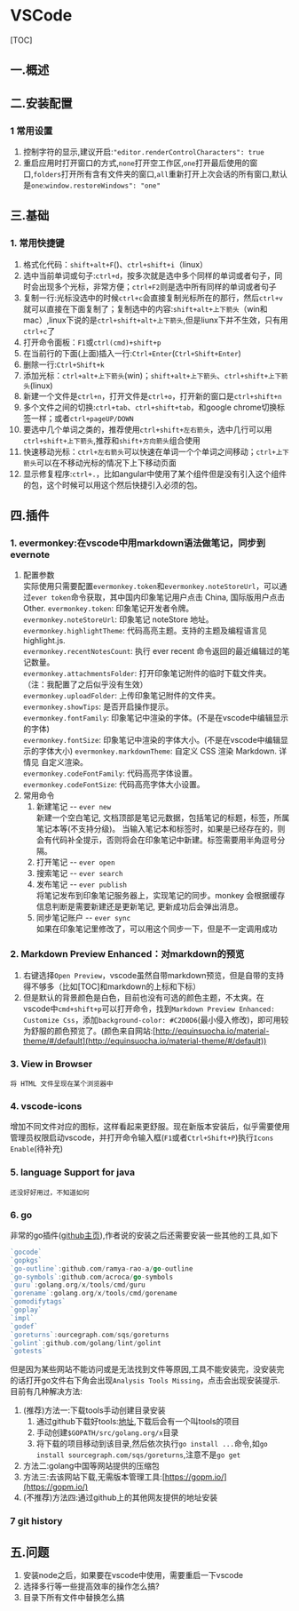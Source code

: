 # VSCode
[TOC]
## 一.概述
## 二.安装配置
### 1 常用设置
1. 控制字符的显示,建议开启:`"editor.renderControlCharacters": true`
2. 重启应用时打开窗口的方式,`none`打开空工作区,`one`打开最后使用的窗口,`folders`打开所有含有文件夹的窗口,`all`重新打开上次会话的所有窗口,默认是`one`:`window.restoreWindows": "one"`
## 三.基础
### 1. 常用快捷键
1. 格式化代码：`shift+alt+F`()、`ctrl+shift+i`（linux）
2. 选中当前单词或句子:`ctrl+d`，按多次就是选中多个同样的单词或者句子，同时会出现多个光标，非常方便；`ctrl+F2`则是选中所有同样的单词或者句子
3. 复制一行:光标没选中的时候`ctrl+c`会直接复制光标所在的那行，然后`ctrl+v`就可以直接在下面复制了；复制选中的内容:`shift+alt+上下箭头`（win和mac）,linux下说的是`ctrl+shift+alt+上下箭头`,但是liunx下并不生效，只有用`ctrl+c`了
2. 打开命令面板：`F1`或`ctrl(cmd)+shift+p`
3. 在当前行的下面(上面)插入一行:`Ctrl+Enter`(`Ctrl+Shift+Enter`)
3. 删除一行:`Ctrl+Shift+k`
4. 添加光标：`ctrl+alt+上下箭头`(win)；`shift+alt+上下箭头`、`ctrl+shift+上下箭头`(linux)
5. 新建一个文件是`ctrl+n`，打开文件是`ctrl+o`，打开新的窗口是`ctrl+shift+n`
6. 多个文件之间的切换:`ctrl+tab`、`ctrl+shift+tab`，和google chrome切换标签一样；或者`ctrl+pageUP/DOWN`
7. 要选中几个单词之类的，推荐使用`ctrl+shift+左右箭头`，选中几行可以用`ctrl+shift+上下箭头`,推荐和`shift+方向箭头`组合使用
8. 快速移动光标：`ctrl+左右箭头`可以快速在单词一个个单词之间移动；`ctrl+上下箭头`可以在不移动光标的情况下上下移动页面
9. 显示修复程序:`ctrl+.`，比如angular中使用了某个组件但是没有引入这个组件的包，这个时候可以用这个然后快捷引入必须的包。
## 四.插件
### 1. evermonkey:在vscode中用markdown语法做笔记，同步到evernote
1. 配置参数  
    实际使用只需要配置`evermonkey.token`和`evermonkey.noteStoreUrl`，可以通过`ever token`命令获取，其中国内印象笔记用户点击 China, 国际版用户点击 Other.
    `evermonkey.token`: 印象笔记开发者令牌。  
    `evermonkey.noteStoreUrl`: 印象笔记 noteStore 地址。  
    `evermonkey.highlightTheme`: 代码高亮主题。支持的主题及编程语言见 highlight.js.  
    `evermonkey.recentNotesCount`: 执行 ever recent 命令返回的最近编辑过的笔记数量。  
    `evermonkey.attachmentsFolder`: 打开印象笔记附件的临时下载文件夹。（注：我配置了之后似乎没有生效）  
    `evermonkey.uploadFolder`: 上传印象笔记附件的文件夹。  
    `evermonkey.showTips`: 是否开启操作提示。  
    `evermonkey.fontFamily`: 印象笔记中渲染的字体。(不是在vscode中编辑显示的字体)  
    `evermonkey.fontSize`: 印象笔记中渲染的字体大小。(不是在vscode中编辑显示的字体大小)
    `evermonkey.markdownTheme`: 自定义 CSS 渲染 Markdown. 详情见 自定义渲染。  
    `evermonkey.codeFontFamily`: 代码高亮字体设置。  
    `evermonkey.codeFontSize`: 代码高亮字体大小设置。  
2. 常用命令
    1. 新建笔记 -- `ever new`  
    新建一个空白笔记, 文档顶部是笔记元数据，包括笔记的标题，标签，所属笔记本等(不支持分级)。 当输入笔记本和标签时，如果是已经存在的，则会有代码补全提示，否则将会在印象笔记中新建。标签需要用半角逗号分隔。
    2. 打开笔记 -- `ever open`
    3. 搜索笔记 -- `ever search`
    4. 发布笔记 -- `ever publish`  
    将笔记发布到印象笔记服务器上，实现笔记的同步。monkey 会根据缓存信息判断是需要新建还是更新笔记, 更新成功后会弹出消息。
    5. 同步笔记账户 -- `ever sync`  
    如果在印象笔记里修改了，可以用这个同步一下，但是不一定调用成功
### 2. Markdown Preview Enhanced：对markdown的预览
1. 右键选择`Open Preview`，vscode虽然自带markdown预览，但是自带的支持得不够多（比如[TOC]和markdown的上标和下标）
2. 但是默认的背景颜色是白色，目前也没有可选的颜色主题，不太爽。在vscode中`cmd+shift+p`可以打开命令，找到`Markdown Preview Enhanced: Customize Css`，添加`background-color: #C2D0D6`(最小侵入修改)，即可用较为舒服的颜色预览了。(颜色来自网站:[http://equinsuocha.io/material-theme/#/default](http://equinsuocha.io/material-theme/#/default))
### 3. View in Browser
    将 HTML 文件呈现在某个浏览器中
### 4. vscode-icons
增加不同文件对应的图标，这样看起来更舒服。现在新版本安装后，似乎需要使用管理员权限启动vscode，并打开命令输入框(`F1`或者`Ctrl+Shift+P`)执行`Icons Enable`(待补充)
### 5. language Support for java
    还没好好用过，不知道如何
### 6. go
非常的go插件([github主页](https://github.com/microsoft/vscode-go)),作者说的安装之后还需要安装一些其他的工具,如下

```go
`gocode`
`gopkgs`
`go-outline`:github.com/ramya-rao-a/go-outline
`go-symbols`:github.com/acroca/go-symbols
`guru`:golang.org/x/tools/cmd/guru
`gorename`:golang.org/x/tools/cmd/gorename
`gomodifytags`
`goplay`
`impl`
`godef`
`goreturns`:ourcegraph.com/sqs/goreturns
`golint`:github.com/golang/lint/golint
`gotests`
```

但是因为某些网站不能访问或是无法找到文件等原因,工具不能安装完，没安装完的话打开go文件右下角会出现`Analysis Tools Missing`，点击会出现安装提示.
目前有几种解决方法:
1. (推荐)方法一:下载tools手动创建目录安装
    1. 通过github下载好tools:[地址](https://github.com/golang/tools),下载后会有一个叫tools的项目
    2. 手动创建`$GOPATH/src/golang.org/x`目录
    3. 将下载的项目移动到该目录,然后依次执行`go install ...`命令,如`go install sourcegraph.com/sqs/goreturns`,注意不是`go get`
2. 方法二:golang中国等网站提供的压缩包
3. 方法三:去该网站下载,无需版本管理工具:[https://gopm.io/](https://gopm.io/)
2. (不推荐)方法四:通过github上的其他网友提供的地址安装
### 7 git history
## 五.问题
1. 安装node之后，如果要在vscode中使用，需要重启一下vscode
2. 选择多行等一些提高效率的操作怎么搞?
3. 目录下所有文件中替换怎么搞
